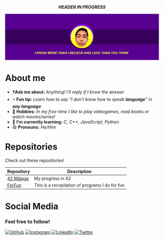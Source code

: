 <!--Header-->

<p align="center"><strong><em>HEADER IN PROGRESS</em></strong></p>

![Header](https://github.com/SrRecursive/SrRecursive/blob/main/header.png)
<!--Header END-->

<!--About me START-->

# About me

- ❓**Ask me about:** _Anything! I'll reply if I know the answer_
- ⚡ **Fun tip:** _Learn how to say "I don't know how to speak **language**" in **any language**_
- 🚀 **Hobbies:** _In my free-time I like to play videogames, read books or watch movies/series!_
- 🌱 **I’m currently learning:** _C, C++, JavaScript, Python_
- 😄 **Pronouns:** _He/Him_

<!--About me END-->

<!-- Repositories START-->

# Repositories

Check out these repositories!

|	Repository																							|	Description																					|	
|-------------------------------------------------------------------------------------------------------|-----------------------------------------------------------------------------------------------|	
|	[42 Málaga](https://github.com/SrRecursive/42Malaga)												| 	My progress in 42																			|
|	[ForFun](https://github.com/SrRecursive/ForFun)														| 	This is a recopilation of programs I do for fun												|

<!-- Repositories END>

<!--Social Media START-->

# Social Media

### Feel free to follow!

[![GitHub](https://img.shields.io/static/v1?label=&message=GitHub&color=171515&logo=github&logoColor=white&style=for-the-badge)](https://github.com/SrRecursive)
[![Instagram](https://img.shields.io/static/v1?label=&message=Instagram&color=FF69B4&logo=instagram&logoColor=red&style=for-the-badge)](https://instagram.com/lmnot2blue7)
[![LinkedIn](https://img.shields.io/static/v1?label=&message=LinkedIn&color=0e76a8&logo=linkedin&logoColor=white&style=for-the-badge)](https://www.linkedin.com/in/rojohn-ibana)
[![Twitter](https://img.shields.io/static/v1?label=&message=Twitter&color=1DA1F2&logo=twitter&logoColor=white&style=for-the-badge)](https://twitter.com/SrRecursive)

 <!--Social Media END-->
 
